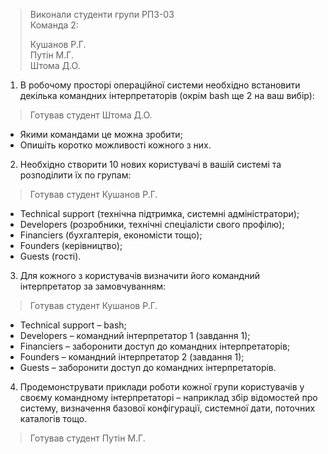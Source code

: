 >Виконали студенти групи РПЗ-03  
>Команда 2:
>
>Кушанов Р.Г.  
>Путін М.Г.  
>Штома Д.О.

1. В робочому просторі операційної системи необхідно встановити декілька командних інтерпретаторів (окрім bash ще 2 на ваш вибір):

>Готував студент Штома Д.О.

- Якими командами це можна зробити;
- Опишіть коротко можливості кожного з них.


2. Необхідно створити 10 нових користувачі в вашій системі та розподілити їх по групам:

>Готував студент Кушанов Р.Г.

- Technical support (технічна підтримка, системні адміністратори);
- Developers (розробники, технічні спеціалісти свого профілю);
- Financiers (бухгалтерія, економісти тощо);
- Founders (керівництво);
- Guests (гості).


3. Для кожного з користувачів визначити його командний інтерпретатор за замовчуванням:

>Готував студент Кушанов Р.Г.

- Technical support – bash;
- Developers – командний інтерпретатор 1 (завдання 1);
- Financiers – заборонити доступ до командних інтерпретаторів;
- Founders – командний інтерпретатор 2 (завдання 1);
- Guests – заборонити доступ до командних інтерпретаторів.


4. Продемонструвати приклади роботи кожної групи користувачів у своєму командному інтерпретаторі – наприклад збір відомостей про систему, визначення базової конфігурації, системної дати, поточних каталогів тощо.

>Готував студент Путін М.Г.
